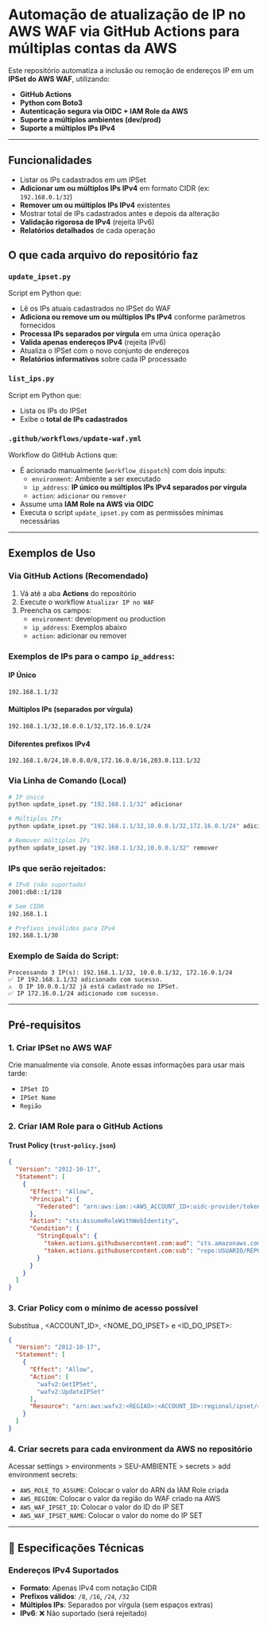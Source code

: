 # Automação de atualização de IP no AWS WAF via GitHub Actions para múltiplas contas da AWS

Este repositório automatiza a inclusão ou remoção de endereços IP em um **IPSet do AWS WAF**, utilizando:

- **GitHub Actions**
- **Python com Boto3**
- **Autenticação segura via OIDC + IAM Role da AWS**
- **Suporte a múltiplos ambientes (dev/prod)**
- **Suporte a múltiplos IPs IPv4**

---

## Funcionalidades

- Listar os IPs cadastrados em um IPSet
- **Adicionar um ou múltiplos IPs IPv4** em formato CIDR (ex: `192.168.0.1/32`)
- **Remover um ou múltiplos IPs IPv4** existentes
- Mostrar total de IPs cadastrados antes e depois da alteração
- **Validação rigorosa de IPv4** (rejeita IPv6)
- **Relatórios detalhados** de cada operação

##  O que cada arquivo do repositório faz

### `update_ipset.py`

Script em Python que:
- Lê os IPs atuais cadastrados no IPSet do WAF
- **Adiciona ou remove um ou múltiplos IPs IPv4** conforme parâmetros fornecidos
- **Processa IPs separados por vírgula** em uma única operação
- **Valida apenas endereços IPv4** (rejeita IPv6)
- Atualiza o IPSet com o novo conjunto de endereços
- **Relatórios informativos** sobre cada IP processado

### `list_ips.py`

Script em Python que:
- Lista os IPs do IPSet
- Exibe o **total de IPs cadastrados**

### `.github/workflows/update-waf.yml`

Workflow do GitHub Actions que:
- É acionado manualmente (`workflow_dispatch`) com dois inputs:
  - `environment`: Ambiente a ser executado
  - `ip_address`: **IP único ou múltiplos IPs IPv4 separados por vírgula**
  - `action`: `adicionar` ou `remover`
- Assume uma **IAM Role na AWS via OIDC**
- Executa o script `update_ipset.py` com as permissões mínimas necessárias

---

## Exemplos de Uso

### Via GitHub Actions (Recomendado)
1. Vá até a aba **Actions** do repositório
2. Execute o workflow `Atualizar IP no WAF`
3. Preencha os campos:
   - `environment`: development ou production
   - `ip_address`: Exemplos abaixo
   - `action`: adicionar ou remover

### Exemplos de IPs para o campo `ip_address`:

#### IP Único
```
192.168.1.1/32
```

#### Múltiplos IPs (separados por vírgula)
```
192.168.1.1/32,10.0.0.1/32,172.16.0.1/24
```

#### Diferentes prefixos IPv4
```
192.168.1.0/24,10.0.0.0/8,172.16.0.0/16,203.0.113.1/32
```

### Via Linha de Comando (Local)
```bash
# IP único
python update_ipset.py "192.168.1.1/32" adicionar

# Múltiplos IPs
python update_ipset.py "192.168.1.1/32,10.0.0.1/32,172.16.0.1/24" adicionar

# Remover múltiplos IPs
python update_ipset.py "192.168.1.1/32,10.0.0.1/32" remover
```

### IPs que serão rejeitados:
```bash
# IPv6 (não suportado)
2001:db8::1/128

# Sem CIDR
192.168.1.1

# Prefixos inválidos para IPv4
192.168.1.1/30
```

### Exemplo de Saída do Script:
```
Processando 3 IP(s): 192.168.1.1/32, 10.0.0.1/32, 172.16.0.1/24
✅ IP 192.168.1.1/32 adicionado com sucesso.
⚠️  O IP 10.0.0.1/32 já está cadastrado no IPSet.
✅ IP 172.16.0.1/24 adicionado com sucesso.
```

---

## Pré-requisitos

### 1. **Criar IPSet no AWS WAF**
Crie manualmente via console. Anote essas informações para usar mais tarde:
- `IPSet ID`
- `IPSet Name`
- `Região`

### 2. **Criar IAM Role para o GitHub Actions**

#### Trust Policy (`trust-policy.json`)
```json
{
  "Version": "2012-10-17",
  "Statement": [
    {
      "Effect": "Allow",
      "Principal": {
        "Federated": "arn:aws:iam::<AWS_ACCOUNT_ID>:oidc-provider/token.actions.githubusercontent.com"
      },
      "Action": "sts:AssumeRoleWithWebIdentity",
      "Condition": {
        "StringEquals": {
          "token.actions.githubusercontent.com:aud": "sts.amazonaws.com",
          "token.actions.githubusercontent.com:sub": "repo:USUARIO/REPOSITORIO:ENVIRONMENT"
        }
      }
    }
  ]
}
```

### 3. **Criar Policy com o mínimo de acesso possível**
Substitua <REGIAO>, <ACCOUNT_ID>, <NOME_DO_IPSET> e <ID_DO_IPSET>:
```json
{
  "Version": "2012-10-17",
  "Statement": [
    {
      "Effect": "Allow",
      "Action": [
        "wafv2:GetIPSet",
        "wafv2:UpdateIPSet"
      ],
      "Resource": "arn:aws:wafv2:<REGIAO>:<ACCOUNT_ID>:regional/ipset/<NOME_DO_IPSET>/<ID_DO_IPSET>"
    }
  ]
}
```

### 4. **Criar secrets para cada environment da AWS no repositório**
Acessar settings > environments > SEU-AMBIENTE > secrets > add environment secrets:
- `AWS_ROLE_TO_ASSUME`: Colocar o valor do ARN da IAM Role criada
- `AWS_REGION`: Colocar o valor da região do WAF criado na AWS
- `AWS_WAF_IPSET_ID`: Colocar o valor do ID do IP SET
- `AWS_WAF_IPSET_NAME`: Colocar o valor do nome do IP SET

---

## 🎯 Especificações Técnicas

### Endereços IPv4 Suportados
- **Formato**: Apenas IPv4 com notação CIDR
- **Prefixos válidos**: `/8`, `/16`, `/24`, `/32`
- **Múltiplos IPs**: Separados por vírgula (sem espaços extras)
- **IPv6**: ❌ Não suportado (será rejeitado)

